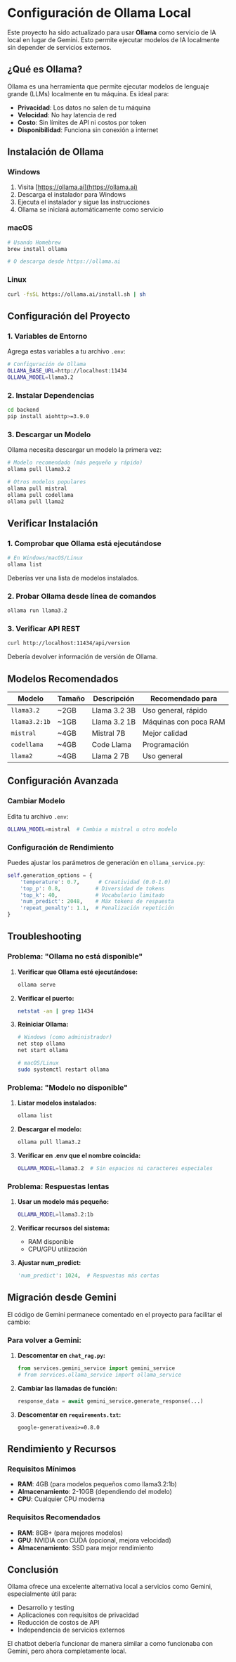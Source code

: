 # Configuración de Ollama Local

Este proyecto ha sido actualizado para usar **Ollama** como servicio de IA local en lugar de Gemini. Esto permite ejecutar modelos de IA localmente sin depender de servicios externos.

## ¿Qué es Ollama?

Ollama es una herramienta que permite ejecutar modelos de lenguaje grande (LLMs) localmente en tu máquina. Es ideal para:
- **Privacidad**: Los datos no salen de tu máquina
- **Velocidad**: No hay latencia de red
- **Costo**: Sin límites de API ni costos por token
- **Disponibilidad**: Funciona sin conexión a internet

## Instalación de Ollama

### Windows
1. Visita [https://ollama.ai](https://ollama.ai)
2. Descarga el instalador para Windows
3. Ejecuta el instalador y sigue las instrucciones
4. Ollama se iniciará automáticamente como servicio

### macOS
```bash
# Usando Homebrew
brew install ollama

# O descarga desde https://ollama.ai
```

### Linux
```bash
curl -fsSL https://ollama.ai/install.sh | sh
```

## Configuración del Proyecto

### 1. Variables de Entorno

Agrega estas variables a tu archivo `.env`:

```bash
# Configuración de Ollama
OLLAMA_BASE_URL=http://localhost:11434
OLLAMA_MODEL=llama3.2
```

### 2. Instalar Dependencias

```bash
cd backend
pip install aiohttp>=3.9.0
```

### 3. Descargar un Modelo

Ollama necesita descargar un modelo la primera vez:

```bash
# Modelo recomendado (más pequeño y rápido)
ollama pull llama3.2

# Otros modelos populares
ollama pull mistral
ollama pull codellama
ollama pull llama2
```

## Verificar Instalación

### 1. Comprobar que Ollama está ejecutándose

```bash
# En Windows/macOS/Linux
ollama list
```

Deberías ver una lista de modelos instalados.

### 2. Probar Ollama desde línea de comandos

```bash
ollama run llama3.2
```

### 3. Verificar API REST

```bash
curl http://localhost:11434/api/version
```

Debería devolver información de versión de Ollama.

## Modelos Recomendados

| Modelo | Tamaño | Descripción | Recomendado para |
|--------|--------|-------------|------------------|
| `llama3.2` | ~2GB | Llama 3.2 3B | Uso general, rápido |
| `llama3.2:1b` | ~1GB | Llama 3.2 1B | Máquinas con poca RAM |
| `mistral` | ~4GB | Mistral 7B | Mejor calidad |
| `codellama` | ~4GB | Code Llama | Programación |
| `llama2` | ~4GB | Llama 2 7B | Uso general |

## Configuración Avanzada

### Cambiar Modelo

Edita tu archivo `.env`:

```bash
OLLAMA_MODEL=mistral  # Cambia a mistral u otro modelo
```

### Configuración de Rendimiento

Puedes ajustar los parámetros de generación en `ollama_service.py`:

```python
self.generation_options = {
    'temperature': 0.7,      # Creatividad (0.0-1.0)
    'top_p': 0.8,           # Diversidad de tokens
    'top_k': 40,            # Vocabulario limitado
    'num_predict': 2048,    # Máx tokens de respuesta
    'repeat_penalty': 1.1,  # Penalización repetición
}
```

## Troubleshooting

### Problema: "Ollama no está disponible"

1. **Verificar que Ollama esté ejecutándose:**
   ```bash
   ollama serve
   ```

2. **Verificar el puerto:**
   ```bash
   netstat -an | grep 11434
   ```

3. **Reiniciar Ollama:**
   ```bash
   # Windows (como administrador)
   net stop ollama
   net start ollama
   
   # macOS/Linux
   sudo systemctl restart ollama
   ```

### Problema: "Modelo no disponible"

1. **Listar modelos instalados:**
   ```bash
   ollama list
   ```

2. **Descargar el modelo:**
   ```bash
   ollama pull llama3.2
   ```

3. **Verificar en .env que el nombre coincida:**
   ```bash
   OLLAMA_MODEL=llama3.2  # Sin espacios ni caracteres especiales
   ```

### Problema: Respuestas lentas

1. **Usar un modelo más pequeño:**
   ```bash
   OLLAMA_MODEL=llama3.2:1b
   ```

2. **Verificar recursos del sistema:**
   - RAM disponible
   - CPU/GPU utilización

3. **Ajustar num_predict:**
   ```python
   'num_predict': 1024,  # Respuestas más cortas
   ```

## Migración desde Gemini

El código de Gemini permanece comentado en el proyecto para facilitar el cambio:

### Para volver a Gemini:

1. **Descomentar en `chat_rag.py`:**
   ```python
   from services.gemini_service import gemini_service
   # from services.ollama_service import ollama_service
   ```

2. **Cambiar las llamadas de función:**
   ```python
   response_data = await gemini_service.generate_response(...)
   ```

3. **Descomentar en `requirements.txt`:**
   ```
   google-generativeai>=0.8.0
   ```

## Rendimiento y Recursos

### Requisitos Mínimos
- **RAM**: 4GB (para modelos pequeños como llama3.2:1b)
- **Almacenamiento**: 2-10GB (dependiendo del modelo)
- **CPU**: Cualquier CPU moderna

### Requisitos Recomendados
- **RAM**: 8GB+ (para mejores modelos)
- **GPU**: NVIDIA con CUDA (opcional, mejora velocidad)
- **Almacenamiento**: SSD para mejor rendimiento

## Conclusión

Ollama ofrece una excelente alternativa local a servicios como Gemini, especialmente útil para:
- Desarrollo y testing
- Aplicaciones con requisitos de privacidad
- Reducción de costos de API
- Independencia de servicios externos

El chatbot debería funcionar de manera similar a como funcionaba con Gemini, pero ahora completamente local.